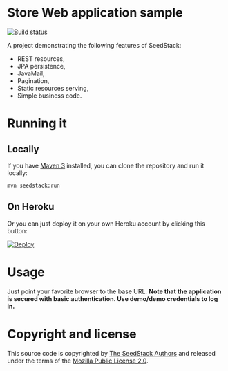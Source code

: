 # Store Web application sample 
[![Build status](https://travis-ci.org/seedstack/store-webapp-sample.svg?branch=master)](https://travis-ci.org/seedstack/store-webapp-sample)

A project demonstrating the following features of SeedStack:

* REST resources,
* JPA persistence,
* JavaMail,
* Pagination,
* Static resources serving,
* Simple business code.

# Running it

## Locally

If you have [Maven 3](http://maven.apache.org/) installed, you can clone the repository and run it locally:

    mvn seedstack:run

## On Heroku

Or you can just deploy it on your own Heroku account by clicking this button:

[![Deploy](https://www.herokucdn.com/deploy/button.png)](https://heroku.com/deploy)

# Usage

Just point your favorite browser to the base URL.
**Note that the application is secured with basic authentication. Use demo/demo credentials to log in.**
    
# Copyright and license

This source code is copyrighted by [The SeedStack Authors](https://github.com/seedstack/seedstack/blob/master/AUTHORS) and
released under the terms of the [Mozilla Public License 2.0](https://www.mozilla.org/MPL/2.0/).

